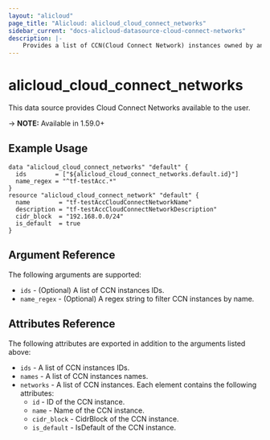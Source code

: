 ```yaml
---
layout: "alicloud"
page_title: "Alicloud: alicloud_cloud_connect_networks"
sidebar_current: "docs-alicloud-datasource-cloud-connect-networks"
description: |-
    Provides a list of CCN(Cloud Connect Network) instances owned by an Alibaba Cloud account.
---
```


# alicloud\_cloud\_connect\_networks

This data source provides Cloud Connect Networks available to the user.

-> **NOTE:** Available in 1.59.0+

## Example Usage

```
data "alicloud_cloud_connect_networks" "default" {
  ids        = ["${alicloud_cloud_connect_networks.default.id}"]
  name_regex = "^tf-testAcc.*"
}
resource "alicloud_cloud_connect_network" "default" {
  name        = "tf-testAccCloudConnectNetworkName"
  description = "tf-testAccCloudConnectNetworkDescription"
  cidr_block  = "192.168.0.0/24"
  is_default  = true
}
```

## Argument Reference

The following arguments are supported:

* `ids` - (Optional) A list of CCN instances IDs.
* `name_regex` - (Optional) A regex string to filter CCN instances by name.

## Attributes Reference

The following attributes are exported in addition to the arguments listed above:

* `ids` - A list of CCN instances IDs.
* `names` - A list of CCN instances names. 
* `networks` - A list of CCN instances. Each element contains the following attributes:
  * `id` - ID of the CCN instance.
  * `name` - Name of the CCN instance.
  * `cidr_block` - CidrBlock of the CCN instance.
  * `is_default` - IsDefault of the CCN instance.